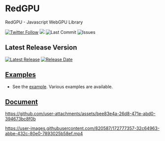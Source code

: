 # RedGPU
RedGPU - Javascript WebGPU Library
<p>
  <a href="https://twitter.com/redcamel15"><img src="https://img.shields.io/twitter/follow/redcamel15.svg?style=social" alt="Twitter Follow" /></a>
  <a href="LICENSE.md"><img src="https://img.shields.io/github/license/sourcerer-io/hall-of-fame.svg?colorB=ff0000"></a>
  <img src="https://img.shields.io/github/last-commit/redcamel/RedGPU" alt="Last Commit">
  <img src="https://img.shields.io/github/issues/redcamel/RedGPU" alt="Issues">
</p>


## Latest Release Version
  <a href="https://github.com/redcamel/RedGPU/releases/latest">
    <img src="https://img.shields.io/github/v/release/redcamel/RedGPU?style=for-the-badge&logo=github&label=Latest%20Release" alt="Latest Release"></a>

  <a href="https://github.com/redcamel/RedGPU/releases">
    <img src="https://img.shields.io/github/release-date/redcamel/RedGPU?style=for-the-badge&logo=github&label=Release%20Date" alt="Release Date"></a>


## [Examples](https://redcamel.github.io/RedGPU/examples/)
   - See the [example](https://redcamel.github.io/RedGPU/examples/). Various examples are available.

## [Document](https://redcamel.github.io/RedGPU/docs/)

https://github.com/user-attachments/assets/bee83e4a-26d8-471e-abd0-394673bc8f0b

https://user-images.githubusercontent.com/820587/172777357-32c64963-abbe-432c-80e0-7893025b58ef.mp4



